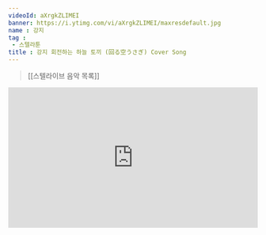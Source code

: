 ```yaml
---
videoId: aXrgkZLIMEI
banner: https://i.ytimg.com/vi/aXrgkZLIMEI/maxresdefault.jpg
name : 강지
tag : 
 - 스텔라툰
title : 강지 회전하는 하늘 토끼 (回る空うさぎ) Cover Song
---
```

> [[스텔라이브 음악 목록]]
<div style="position:relative;width:100%;padding-bottom:56.25%"><iframe style="width:100%;height:100%; position:absolute"  src="https://www.youtube.com/embed/aXrgkZLIMEI"  frameborder="0" allow="accelerometer; autoplay; clipboard-write; encrypted-media; gyroscope; picture-in-picture; web-share" allowfullscreen></iframe></div>